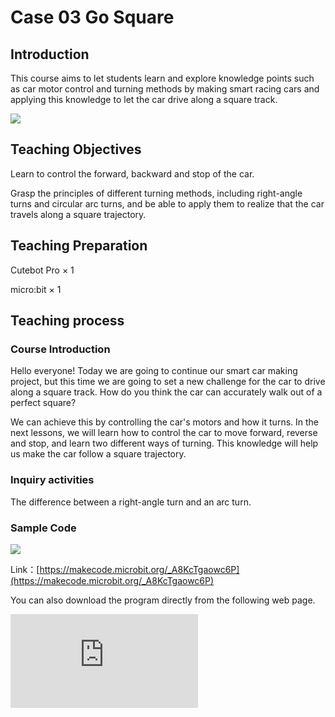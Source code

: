 ﻿---
sidebar_position: 3
sidebar_label: case 03 Go Square
---

# Case 03 Go Square

## Introduction

This course aims to let students learn and explore knowledge points such as car motor control and turning methods by making smart racing cars and applying this knowledge to let the car drive along a square track.

![](https://wiki-media-ef.oss-cn-hongkong.aliyuncs.com//images/cutebot-pro-case-03-01.png)

## Teaching Objectives

Learn to control the forward, backward and stop of the car.

Grasp the principles of different turning methods, including right-angle turns and circular arc turns, and be able to apply them to realize that the car travels along a square trajectory.


## Teaching Preparation

Cutebot Pro × 1

micro:bit × 1

## Teaching process

### Course Introduction

Hello everyone! Today we are going to continue our smart car making project, but this time we are going to set a new challenge for the car to drive along a square track. How do you think the car can accurately walk out of a perfect square?

We can achieve this by controlling the car's motors and how it turns. In the next lessons, we will learn how to control the car to move forward, reverse and stop, and learn two different ways of turning. This knowledge will help us make the car follow a square trajectory.

### Inquiry activities


The difference between a right-angle turn and an arc turn.

### Sample Code

![](https://wiki-media-ef.oss-cn-hongkong.aliyuncs.com//images/cutebot-pro-case-03-02.png)

Link：[https://makecode.microbit.org/_A8KcTgaowc6P](https://makecode.microbit.org/_A8KcTgaowc6P)

You can also download the program directly from the following web page.

<div
    style={{
        position: 'relative',
        paddingBottom: '60%',
        overflow: 'hidden',
    }}
>
    <iframe
        src="https://makecode.microbit.org/_A8KcTgaowc6P"
        frameborder="0"
        sandbox="allow-popups allow-forms allow-scripts allow-same-origin"
        style={{
            position: 'absolute',
            width: '100%',
            height: '100%',
        }}
    />
</div>


### Teamwork and Presentation

Students are divided into groups to complete the production and programming of the car together.

Students are encouraged to collaborate, communicate and share experiences with each other.

Each team has the opportunity to present the smart car they built to the other teams.

### Summary and Reflection

Review course content to remind students of what knowledge and skills they have acquired.

Guide students to discuss the problems and difficulties they encountered in the production process, and how to solve these problems.

Guide students to think about what kind of trajectory the car can go besides going square? If a pen is fixed on the small car, is it possible to draw by controlling the traveling track of the small car?
